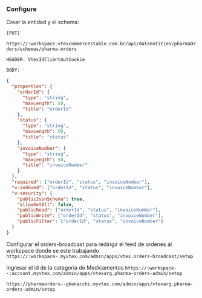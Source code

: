 ### Configure

Crear la entidad y el schema:

`[PUT]`

`https://:workspace.vtexcommercestable.com.br/api/dataentities/pharmaOrders/schemas/pharma-orders`

`HEADER: VtexIdClientAutCookie`

`BODY:`

```json
{
  "properties": {
    "orderId": {
      "type": "string",
      "maxLength": 50,
      "title": "orderId"
    },
    "status": {
      "type": "string",
      "maxLength": 50,
      "title": "status"
    },
    "invoiceNumber": {
      "type": "string",
      "maxLength": 50,
      "title": "invoiceNumber"
    }
  },
  "required": ["orderId", "status", "invoiceNumber"],
  "v-indexed": ["orderId", "status", "invoiceNumber"],
  "v-security": {
    "publicJsonSchema": true,
    "allowGetAll": false,
    "publicRead": ["orderId", "status", "invoiceNumber"],
    "publicWrite": ["orderId", "status", "invoiceNumber"],
    "publicFilter": ["orderId", "status", "invoiceNumber"]
  }
}
```

Configurar el orders-broadcast para redirigir el feed de ordenes al workspace donde se este trabajando
`https://:workspace-.myvtex.com/admin/apps/vtex.orders-broadcast/setup`

Ingresar el id de la categoria de Medicamentos
`https://:workspace--:account.myvtex.com/admin/apps/vtexarg.pharma-orders-admin/setup`

`https://pharmaorders--gbonacchi.myvtex.com/admin/apps/vtexarg.pharma-orders-admin/setup`
